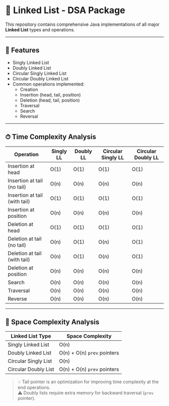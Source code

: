 # 🔗 Linked List - DSA Package

This repository contains comprehensive Java implementations of all major **Linked List** types and operations.

---

## 🚀 Features

- Singly Linked List
- Doubly Linked List
- Circular Singly Linked List
- Circular Doubly Linked List
- Common operations implemented:
  - Creation
  - Insertion (head, tail, position)
  - Deletion (head, tail, position)
  - Traversal
  - Search
  - Reversal

---

## ⏱ Time Complexity Analysis

| Operation                     | Singly LL | Doubly LL | Circular Singly LL | Circular Doubly LL |
| ----------------------------- | --------- | --------- | ------------------ | ------------------ |
| Insertion at head             | O(1)      | O(1)      | O(1)               | O(1)               |
| Insertion at tail (no tail)   | O(n)      | O(n)      | O(n)               | O(n)               |
| Insertion at tail (with tail) | O(1)      | O(1)      | O(1)               | O(1)               |
| Insertion at position         | O(n)      | O(n)      | O(n)               | O(n)               |
| Deletion at head              | O(1)      | O(1)      | O(1)               | O(1)               |
| Deletion at tail (no tail)    | O(n)      | O(1)      | O(n)               | O(1)               |
| Deletion at tail (with tail)  | O(n)      | O(1)      | O(n)               | O(1)               |
| Deletion at position          | O(n)      | O(n)      | O(n)               | O(n)               |
| Search                        | O(n)      | O(n)      | O(n)               | O(n)               |
| Traversal                     | O(n)      | O(n)      | O(n)               | O(n)               |
| Reverse                       | O(n)      | O(n)      | O(n)               | O(n)               |

---

## 💾 Space Complexity Analysis

| Linked List Type     | Space Complexity            |
| -------------------- | --------------------------- |
| Singly Linked List   | O(n)                        |
| Doubly Linked List   | O(n) + O(n) `prev` pointers |
| Circular Singly List | O(n)                        |
| Circular Doubly List | O(n) + O(n) `prev` pointers |

> 💡 Tail pointer is an optimization for improving time complexity at the end operations.  
> ⚠️ Doubly lists require extra memory for backward traversal (`prev` pointer).
